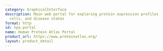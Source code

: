 ```yaml
---
category: GraphicalInterface
description: Main web portal for exploring protein expression profiles across tissues,
  cells, and disease states
format: http
id: hpa.portal
name: Human Protein Atlas Portal
product_url: https://www.proteinatlas.org/
layout: product_detail
---
```

